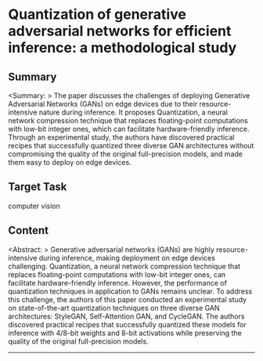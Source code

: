 # Quantization of generative adversarial networks for efficient inference: a methodological study

## Summary

<Summary: > The paper discusses the challenges of deploying Generative Adversarial Networks (GANs) on edge devices due to their resource-intensive nature during inference. It proposes Quantization, a neural network compression technique that replaces floating-point computations with low-bit integer ones, which can facilitate hardware-friendly inference. Through an experimental study, the authors have discovered practical recipes that successfully quantized three diverse GAN architectures without compromising the quality of the original full-precision models, and made them easy to deploy on edge devices.


## Target Task

computer vision

## Content

<Abstract: > Generative adversarial networks (GANs) are highly resource-intensive during inference, making deployment on edge devices challenging. Quantization, a neural network compression technique that replaces floating-point computations with low-bit integer ones, can facilitate hardware-friendly inference. However, the performance of quantization techniques in application to GANs remains unclear. To address this challenge, the authors of this paper conducted an experimental study on state-of-the-art quantization techniques on three diverse GAN architectures: StyleGAN, Self-Attention GAN, and CycleGAN. The authors discovered practical recipes that successfully quantized these models for inference with 4/8-bit weights and 8-bit activations while preserving the quality of the original full-precision models.



---

